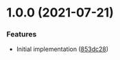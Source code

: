 # 1.0.0 (2021-07-21)


### Features

* Initial implementation ([853dc28](https://github.com/cbsinteractive/set-tfc-workspace-variables/commit/853dc2841a009cbd010a31d86c27eb14c4a2e698))
